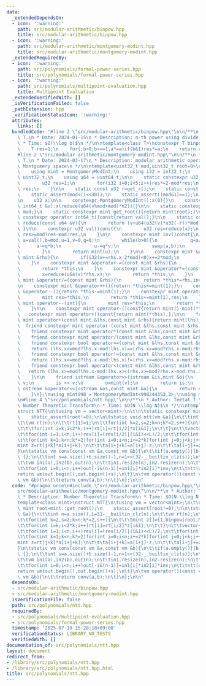 ```yaml
---
data:
  _extendedDependsOn:
  - icon: ':warning:'
    path: src/modular-arithmetic/binpow.hpp
    title: src/modular-arithmetic/binpow.hpp
  - icon: ':warning:'
    path: src/modular-arithmetic/montgomery-modint.hpp
    title: src/modular-arithmetic/montgomery-modint.hpp
  _extendedRequiredBy:
  - icon: ':warning:'
    path: src/polynomials/formal-power-series.hpp
    title: src/polynomials/formal-power-series.hpp
  - icon: ':warning:'
    path: src/polynomials/multipoint-evaluation.hpp
    title: Multipoint Evaluation
  _extendedVerifiedWith: []
  _isVerificationFailed: false
  _pathExtension: hpp
  _verificationStatusIcon: ':warning:'
  attributes:
    links: []
  bundledCode: "#line 2 \"src/modular-arithmetic/binpow.hpp\"\n\n/**\n * Author: Teetat\
    \ T.\n * Date: 2024-01-15\n * Description: n-th power using divide and conquer\n\
    \ * Time: $O(\\log b)$\n */\n\ntemplate<class T>\nconstexpr T binpow(T a,ll b){\n\
    \    T res=1;\n    for(;b>0;b>>=1,a*=a)if(b&1)res*=a;\n    return res;\n}\n\n\
    #line 2 \"src/modular-arithmetic/montgomery-modint.hpp\"\n\n/**\n * Author: Teetat\
    \ T.\n * Date: 2024-03-17\n * Description: modular arithmetic operators using\
    \ Montgomery space\n */\n\ntemplate<uint32_t mod,uint32_t root=0>\nstruct MontgomeryModInt{\n\
    \    using mint = MontgomeryModInt;\n    using i32 = int32_t;\n    using u32 =\
    \ uint32_t;\n    using u64 = uint64_t;\n\n    static constexpr u32 get_r(){\n\
    \        u32 res=1;\n        for(i32 i=0;i<5;i++)res*=2-mod*res;\n        return\
    \ res;\n    }\n\n    static const u32 r=get_r();\n    static const u32 n2=-u64(mod)%mod;\n\
    \    static_assert(mod<(1<<30));\n    static_assert((mod&1)==1);\n    static_assert(r*mod==1);\n\
    \n    u32 x;\n\n    constexpr MontgomeryModInt():x(0){}\n    constexpr MontgomeryModInt(const\
    \ int64_t &v):x(reduce(u64(v%mod+mod)*n2)){}\n\n    static constexpr u32 get_mod(){return\
    \ mod;}\n    static constexpr mint get_root(){return mint(root);}\n    explicit\
    \ constexpr operator int64_t()const{return val();}\n\n    static constexpr u32\
    \ reduce(const u64 &v){\n        return (v+u64(u32(v)*u32(-r))*mod)>>32;\n   \
    \ }\n\n    constexpr u32 val()const{\n        u32 res=reduce(x);\n        return\
    \ res>=mod?res-mod:res;\n    }\n\n    constexpr mint inv()const{\n        int\
    \ a=val(),b=mod,u=1,v=0,q=0;\n        while(b>0){\n            q=a/b;\n      \
    \      a-=q*b;\n            u-=q*v;\n            swap(a,b);\n            swap(u,v);\n\
    \        }\n        return mint(u);\n    }\n\n    constexpr mint &operator+=(const\
    \ mint &rhs){\n        if(i32(x+=rhs.x-2*mod)<0)x+=2*mod;\n        return *this;\n\
    \    }\n    constexpr mint &operator-=(const mint &rhs){\n        if(i32(x-=rhs.x)<0)x+=2*mod;\n\
    \        return *this;\n    }\n    constexpr mint &operator*=(const mint &rhs){\n\
    \        x=reduce(u64(x)*rhs.x);\n        return *this;\n    }\n    constexpr\
    \ mint &operator/=(const mint &rhs){\n        return *this*=rhs.inv();\n    }\n\
    \n    constexpr mint &operator++(){return *this+=mint(1);}\n    constexpr mint\
    \ &operator--(){return *this-=mint(1);}\n    constexpr mint operator++(int){\n\
    \        mint res=*this;\n        return *this+=mint(1),res;\n    }\n    constexpr\
    \ mint operator--(int){\n        mint res=*this;\n        return *this-=mint(1),res;\n\
    \    }\n\n    constexpr mint operator-()const{return mint()-mint(*this);};\n \
    \   constexpr mint operator+()const{return mint(*this);};\n\n    friend constexpr\
    \ mint operator+(const mint &lhs,const mint &rhs){return mint(lhs)+=rhs;}\n  \
    \  friend constexpr mint operator-(const mint &lhs,const mint &rhs){return mint(lhs)-=rhs;}\n\
    \    friend constexpr mint operator*(const mint &lhs,const mint &rhs){return mint(lhs)*=rhs;}\n\
    \    friend constexpr mint operator/(const mint &lhs,const mint &rhs){return mint(lhs)/=rhs;}\n\
    \    friend constexpr bool operator==(const mint &lhs,const mint &rhs){\n    \
    \    return (lhs.x>=mod?lhs.x-mod:lhs.x)==(rhs.x>=mod?rhs.x-mod:rhs.x);\n    }\n\
    \    friend constexpr bool operator!=(const mint &lhs,const mint &rhs){\n    \
    \    return (lhs.x>=mod?lhs.x-mod:lhs.x)!=(rhs.x>=mod?rhs.x-mod:rhs.x);\n    }\n\
    \    friend constexpr bool operator<(const mint &lhs,const mint &rhs){\n     \
    \   return (lhs.x>=mod?lhs.x-mod:lhs.x)<(rhs.x>=mod?rhs.x-mod:rhs.x); // for std::map\n\
    \    }\n\n    friend istream &operator>>(istream &is,mint &o){\n        int64_t\
    \ v;\n        is >> v;\n        o=mint(v);\n        return is;\n    }\n    friend\
    \ ostream &operator<<(ostream &os,const mint &o){\n        return os << o.val();\n\
    \    }\n};\nusing mint998 = MontgomeryModInt<998244353,3>;\nusing mint107 = MontgomeryModInt<1000000007>;\n\
    \n#line 4 \"src/polynomials/ntt.hpp\"\n\n/**\n * Author: Teetat T.\n * Description:\
    \ Number Theoretic Transform\n * Time: $O(N \\log N)$\n */\n\ntemplate<class mint>\n\
    struct NTT{\n\tusing vm = vector<mint>;\n\t\n\tstatic constexpr mint root=mint::get_root();\n\
    \    static_assert(root!=0);\n\n\tstatic void ntt(vm &a){\n\t\tint n=a.size(),L=31-__builtin_clz(n);\n\
    \t\tvm rt(n);\n\t\trt[1]=1;\n\t\tfor(int k=2,s=2;k<n;k*=2,s++){\n\t\t\tmint z[]={1,binpow(root,MOD>>s)};\n\
    \t\t\tfor(int i=k;i<2*k;i++)rt[i]=rt[i/2]*z[i&1];\n\t\t}\n\t\tvector<int> rev(n);\n\
    \t\tfor(int i=1;i<n;i++)rev[i]=(rev[i/2]|(i&1)<<L)/2;\n\t\tfor(int i=1;i<n;i++)if(i<rev[i])swap(a[i],a[rev[i]]);\n\
    \t\tfor(int k=1;k<n;k*=2)for(int i=0;i<n;i+=2*k)for(int j=0;j<k;j++){\n\t\t\t\
    mint z=rt[j+k]*a[i+j+k];\n\t\t\ta[i+j+k]=a[i+j]-z;\n\t\t\ta[i+j]+=z;\n\t\t}\n\t\
    }\n\tstatic vm conv(const vm &a,const vm &b){\n\t\tif(a.empty()||b.empty())return\
    \ {};\n\t\tint s=a.size()+b.size()-1,n=1<<(32-__builtin_clz(s));\n\t\tmint inv=mint(n).inv();\n\
    \t\tvm in1(a),in2(b),out(n);\n\t\tin1.resize(n),in2.resize(n);\n\t\tntt(in1),ntt(in2);\n\
    \t\tfor(int i=0;i<n;i++)out[-i&(n-1)]=in1[i]*in2[i]*inv;\n\t\tntt(out);\n\t\t\
    return vm(out.begin(),out.begin()+s);\n\t}\n\tvm operator()(const vm &a,const\
    \ vm &b){\n\t\treturn conv(a,b);\n\t}\n};\n\n"
  code: "#pragma once\n#include \"src/modular-arithmetic/binpow.hpp\"\n#include \"\
    src/modular-arithmetic/montgomery-modint.hpp\"\n\n/**\n * Author: Teetat T.\n\
    \ * Description: Number Theoretic Transform\n * Time: $O(N \\log N)$\n */\n\n\
    template<class mint>\nstruct NTT{\n\tusing vm = vector<mint>;\n\t\n\tstatic constexpr\
    \ mint root=mint::get_root();\n    static_assert(root!=0);\n\n\tstatic void ntt(vm\
    \ &a){\n\t\tint n=a.size(),L=31-__builtin_clz(n);\n\t\tvm rt(n);\n\t\trt[1]=1;\n\
    \t\tfor(int k=2,s=2;k<n;k*=2,s++){\n\t\t\tmint z[]={1,binpow(root,MOD>>s)};\n\t\
    \t\tfor(int i=k;i<2*k;i++)rt[i]=rt[i/2]*z[i&1];\n\t\t}\n\t\tvector<int> rev(n);\n\
    \t\tfor(int i=1;i<n;i++)rev[i]=(rev[i/2]|(i&1)<<L)/2;\n\t\tfor(int i=1;i<n;i++)if(i<rev[i])swap(a[i],a[rev[i]]);\n\
    \t\tfor(int k=1;k<n;k*=2)for(int i=0;i<n;i+=2*k)for(int j=0;j<k;j++){\n\t\t\t\
    mint z=rt[j+k]*a[i+j+k];\n\t\t\ta[i+j+k]=a[i+j]-z;\n\t\t\ta[i+j]+=z;\n\t\t}\n\t\
    }\n\tstatic vm conv(const vm &a,const vm &b){\n\t\tif(a.empty()||b.empty())return\
    \ {};\n\t\tint s=a.size()+b.size()-1,n=1<<(32-__builtin_clz(s));\n\t\tmint inv=mint(n).inv();\n\
    \t\tvm in1(a),in2(b),out(n);\n\t\tin1.resize(n),in2.resize(n);\n\t\tntt(in1),ntt(in2);\n\
    \t\tfor(int i=0;i<n;i++)out[-i&(n-1)]=in1[i]*in2[i]*inv;\n\t\tntt(out);\n\t\t\
    return vm(out.begin(),out.begin()+s);\n\t}\n\tvm operator()(const vm &a,const\
    \ vm &b){\n\t\treturn conv(a,b);\n\t}\n};\n\n"
  dependsOn:
  - src/modular-arithmetic/binpow.hpp
  - src/modular-arithmetic/montgomery-modint.hpp
  isVerificationFile: false
  path: src/polynomials/ntt.hpp
  requiredBy:
  - src/polynomials/multipoint-evaluation.hpp
  - src/polynomials/formal-power-series.hpp
  timestamp: '2025-07-19 15:28:18+09:00'
  verificationStatus: LIBRARY_NO_TESTS
  verifiedWith: []
documentation_of: src/polynomials/ntt.hpp
layout: document
redirect_from:
- /library/src/polynomials/ntt.hpp
- /library/src/polynomials/ntt.hpp.html
title: src/polynomials/ntt.hpp
---
```

